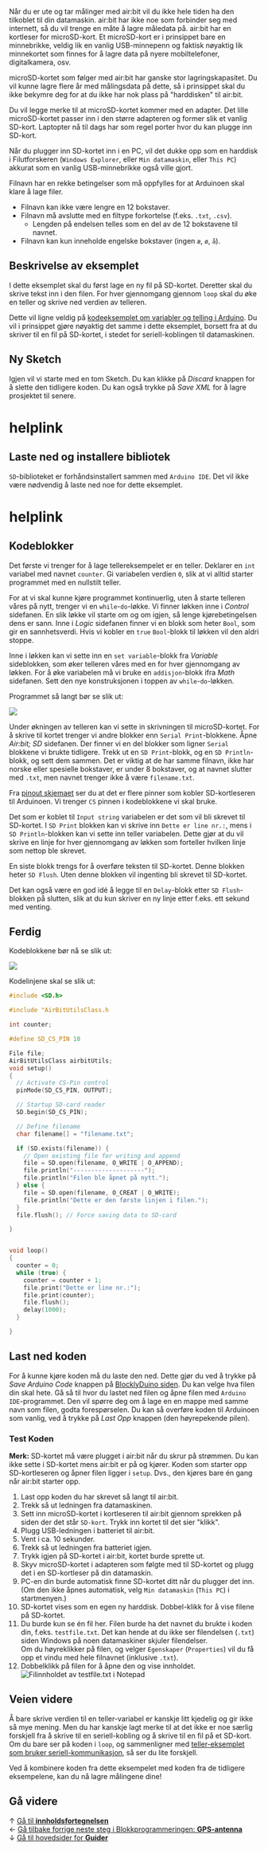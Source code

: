 Når du er ute og tar målinger med air:bit vil du ikke hele tiden ha den tilkoblet til din datamaskin. air:bit har ikke noe som forbinder seg med internett, så du vil trenge en måte å lagre måledata på. air:bit har en kortleser for microSD-kort. Et microSD-kort er i prinsippet bare en minnebrikke, veldig lik en vanlig USB-minnepenn og faktisk nøyaktig lik minnekortet som finnes for å lagre data på nyere mobiltelefoner, digitalkamera, osv.

microSD-kortet som følger med air:bit har ganske stor lagringskapasitet. Du vil kunne lagre flere år med målingsdata på dette, så i prinsippet skal du ikke bekymre deg for at du ikke har nok plass på "harddisken" til air:bit.

Du vil legge merke til at microSD-kortet kommer med en adapter. Det lille microSD-kortet passer inn i den større adapteren og former slik et vanlig SD-kort. Laptopter nå til dags har som regel porter hvor du kan plugge inn SD-kort.

Når du plugger inn SD-kortet inn i en PC, vil det dukke opp som en harddisk i Filutforskeren (`Windows Explorer`, eller `Min datamaskin`, eller `This PC`) akkurat som en vanlig USB-minnebrikke også ville gjort.

Filnavn har en rekke betingelser som må oppfylles for at Arduinoen skal klare å lage filer.

- Filnavn kan ikke være lengre en 12 bokstaver.
- Filnavn må avslutte med en filtype forkortelse (f.eks. `.txt`, `.csv`).
	- Lengden på endelsen telles som en del av de 12 bokstavene til navnet.
- Filnavn kan kun inneholde engelske bokstaver (ingen `æ`, `ø`, `å`).

## Beskrivelse av eksemplet

I dette eksemplet skal du først lage en ny fil på SD-kortet. Deretter skal du skrive tekst inn i den filen. For hver gjennomgang gjennom `loop` skal du øke en teller og skrive ned verdien av telleren.

Dette vil ligne veldig på [kodeeksemplet om variabler og telling i Arduino][counting-example]. Du vil i prinsippet gjøre nøyaktig det samme i dette eksemplet, borsett fra at du skriver til en fil på SD-kortet, i stedet for seriell-koblingen til datamaskinen.

## Ny Sketch

Igjen vil vi starte med en tom Sketch. Du kan klikke på _Discard_ knappen for å slette den tidligere koden. Du kan også trykke på _Save XML_ for å lagre prosjektet til senere.

# helplink

## Laste ned og installere bibliotek

`SD`-biblioteket er forhåndsinstallert sammen med `Arduino IDE`. Det vil ikke være nødvendig å laste ned noe for dette eksemplet.

# helplink

## Kodeblokker

Det første vi trenger for å lage tellereksempelet er en teller. Deklarer en `int` variabel med navnet `counter`. Gi variabelen verdien `0`, slik at vi alltid starter programmet med en nullstilt teller.

For at vi skal kunne kjøre programmet kontinuerlig, uten å starte telleren våres på nytt, trenger vi en `while`-`do`-løkke. Vi finner løkken inne i _Control_ sidefanen. En slik løkke vil starte om og om igjen, så lenge kjørebetingelsen dens er sann. Inne i _Logic_ sidefanen finner vi en blokk som heter `Bool`, som gir en sannhetsverdi. Hvis vi kobler en `true` `Bool`-blokk til løkken vil den aldri stoppe.

Inne i løkken kan vi sette inn en `set variable`-blokk fra _Variable_ sideblokken, som øker telleren våres med en for hver gjennomgang av løkken. For å øke variabelen må vi bruke en `addisjon`-blokk ifra _Math_ sidefanen. Sett den nye konstruksjonen i toppen av `while`-`do`-løkken.

Programmet så langt bør se slik ut:

![][skjermbilde-while-SD-blockly]

Under økningen av telleren kan vi sette in skrivningen til microSD-kortet. For å skrive til kortet trenger vi andre blokker enn `Serial Print`-blokkene. Åpne _Air:bit; SD_ sidefanen. Der finner vi en del blokker som ligner `Serial` blokkene vi brukte tidligere. Trekk ut en `SD Print`-blokk, og en `SD Println`-blokk, og sett dem sammen. Det er viktig at de har samme filnavn, ikke har norske eller spesielle bokstaver, er under 8 bokstaver, og at navnet slutter med `.txt`, men navnet trenger ikke å være `filename.txt`. 

Fra [pinout skjemaet][pinout] ser du at det er flere pinner som kobler SD-kortleseren til Arduinoen. Vi trenger `CS` pinnen i kodeblokkene vi skal bruke.

Det som er koblet til `Input string` variabelen er det som vil bli skrevet til SD-kortet. I `SD Print` blokken kan vi skrive inn `Dette er line nr.:`, mens i `SD Println`-blokken kan vi sette inn teller variabelen. Dette gjør at du vil skrive en linje for hver gjennomgang av løkken som forteller hvilken linje som nettop ble skrevet.

En siste blokk trengs for å overføre teksten til SD-kortet. Denne blokken heter `SD Flush`. Uten denne blokken vil ingenting bli skrevet til SD-kortet.

Det kan også være en god idé å legge til en `Delay`-blokk etter `SD Flush`-blokken på slutten, slik at du kun skriver en ny linje etter f.eks. ett sekund med venting.

## Ferdig

Kodeblokkene bør nå se slik ut:

![][skjermbilde-SD-blockly]

Kodelinjene skal se slik ut:

```cpp
#include <SD.h>

#include "AirBitUtilsClass.h

int counter;

#define SD_CS_PIN 10

File file;
AirBitUtilsClass airbitUtils;
void setup()
{
  // Activate CS-Pin control
  pinMode(SD_CS_PIN, OUTPUT);

  // Startup SD-card reader
  SD.begin(SD_CS_PIN);

  // Define filename
  char filename[] = "filename.txt";

  if (SD.exists(filename)) {
    // Open existing file for writing and append
    file = SD.open(filename, O_WRITE | O_APPEND);
    file.println("--------------------");
    file.println("Filen ble åpnet på nytt.");
  } else {
    file = SD.open(filename, O_CREAT | O_WRITE);
    file.println("Dette er den første linjen i filen.");
  }
  file.flush(); // Force saving data to SD-card

}


void loop()
{
  counter = 0;
  while (true) {
    counter = counter + 1;
    file.print("Dette er line nr.:");
    file.print(counter);
    file.flush();
    delay(1000);
  }

}
```

## Last ned koden

For å kunne kjøre koden må du laste den ned. Dette gjør du ved å trykke på _Save Arduino Code_ knappen på [BlocklyDuino siden](http://airbit.uit.no:8080). Du kan velge hva filen din skal hete. Gå så til hvor du lastet ned filen og åpne filen med `Arduino IDE`-programmet. Den vil spørre deg om å lage en en mappe med samme navn som filen, godta forespørselen. Du kan så overføre koden til Arduinoen som vanlig, ved å trykke på _Last Opp_ knappen (den høyrepekende pilen). 

### Test Koden

**Merk:** SD-kortet må være plugget i air:bit når du skrur på strømmen. Du kan ikke sette i SD-kortet mens air:bit er på og kjører. Koden som starter opp SD-kortleseren og åpner filen ligger i `setup`. Dvs., den kjøres bare én gang når air:bit starter opp.

1. Last opp koden du har skrevet så langt til air:bit.
1. Trekk så ut ledningen fra datamaskinen.
1. Sett inn microSD-kortet i kortleseren til air:bit gjennom sprekken på siden der det står `SD-kort`. Trykk inn kortet til det sier "klikk".
1. Plugg USB-ledningen i batteriet til air:bit.
1. Vent i ca. 10 sekunder.
1. Trekk så ut ledningen fra batteriet igjen.
1. Trykk igjen på SD-kortet i air:bit, kortet burde sprette ut.
1. Skyv microSD-kortet i adapteren som følgte med til SD-kortet og plugg det i en SD-kortleser på din datamaskin.
1. PC-en din burde automatisk finne SD-kortet ditt når du plugger det inn. 
   (Om den ikke åpnes automatisk, velg `Min datamaskin` (`This PC`) i startmenyen.)
1. SD-kortet vises som en egen ny harddisk. Dobbel-klikk for å vise filene på SD-kortet.
1. Du burde kun se én fil her. Filen burde ha det navnet du brukte i koden din, f.eks. `testfile.txt`. Det kan hende at du ikke ser filendelsen (`.txt`) siden Windows på noen datamaskiner skjuler filendelser.  
   Om du høyreklikker på filen, og velger `Egenskaper` (`Properties`) vil du få opp et vindu med hele filnavnet (inklusive `.txt`).
1. Dobbelklikk på filen for å åpne den og vise innholdet.  
   ![Filinnholdet av testfile.txt i Notepad][notepad]

## Veien videre

Å bare skrive verdien til en teller-variabel er kanskje litt kjedelig og gir ikke så mye mening. Men du har kanskje lagt merke til at det ikke er noe særlig forskjell fra å skrive til en seriell-kobling og å skrive til en fil på et SD-kort. Om du bare ser på koden i `loop`, og sammenligner med [teller-eksemplet som bruker seriell-kommunikasjon][counting-example], så ser du lite forskjell.

Ved å kombinere koden fra dette eksempelet med koden fra de tidligere eksempelene, kan du nå lagre målingene dine!

## Gå videre

&uarr; [Gå til **innholdsfortegnelsen**][home]  
&larr; [Gå tilbake forrige neste steg i Blokkprogrammeringen: **GPS-antenna**][gps]  
&darr; [Gå til hovedsider for **Guider**][guides]

[home]: airbit-Programmering
[gps]: Programmering-med-GPS-antenna-Blokkprogrammering
[guides]: airbit-Guider

[counting-example]: Variabler-og-telling-i-Arduino
[pinout]: airbit-Pinout
[notepad]: testfile-notepad.png

[skjermbilde-while-SD-blockly]: skjermbilde-while-SD-blockly.png
[skjermbilde-SD-blockly]: skjermbilde-SD-blockly.png
